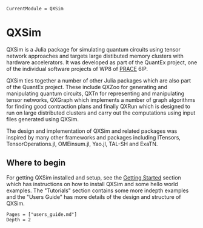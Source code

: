 ```@meta
CurrentModule = QXSim
```

# QXSim

QXSim is a Julia package for simulating quantum circuits using tensor network approaches and targets large distibuted memory clusters with hardware
accelerators. It was developed as part of the QuantEx project, one of the individual software projects of WP8 of [PRACE](https://prace-ri.eu/) 6IP.

QXSim ties together a number of other Julia packages which are also part of the QuantEx project. These include QXZoo for
generating and manipulating quantum circuits, QXTn for representing and manipulating tensor networks,
QXGraph which implements a number of graph algorithms for finding good contraction plans and finally QXRun which is designed to run on large distributed
clusters and carry out the computations using input files generated using QXSim.

The design and implementation of QXSim and related packages was inspired by many other frameworks and packages including ITensors, TensorOperations.jl, OMEinsum.jl, Yao.jl, TAL-SH and ExaTN.

## Where to begin

For getting QXSim installed and setup, see the [Getting Started](@ref) section which has instructions on how to install QXSim and some hello world examples.
The "Tutorials" section contains some more indepth examples and the "Users Guide" has more details of the design and structure of QXSim.

```@contents
Pages = ["users_guide.md"]
Depth = 2
```
